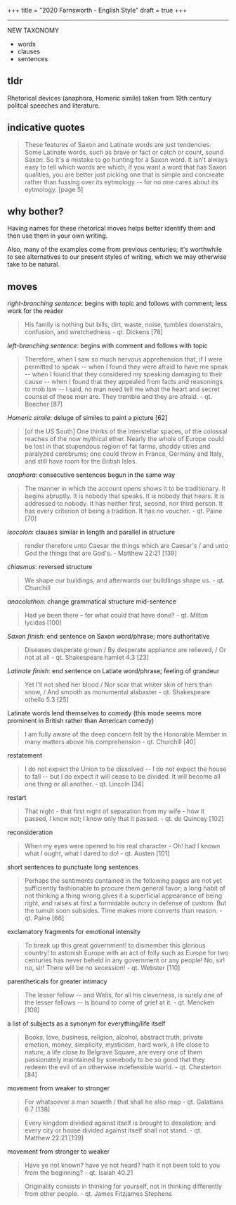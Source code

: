 +++
title = "2020 Farnsworth - English Style"
draft = true
+++

---

NEW TAXONOMY
* words
* clauses
* sentences

## tldr

Rhetorical devices (anaphora, Homeric simile) taken from 19th century politcal speeches and literature.

## indicative quotes

> These features of Saxon and Latinate words are just tendencies. Some Latinate words, such as brave or fact or catch or count, sound Saxon. So it's a mistake to go hunting for a Saxon word. It isn't always easy to tell which words are which; if you want a word that has Saxon qualities, you are better just picking one that is simple and concreate rather than fussing over its eytmology -- for no one cares about its eytmology. [page 5]

## why bother?

Having names for these rhetorical moves helps better identify them and then use them in your own writing.

Also, many of the examples come from previous centuries; it's worthwhile to see alternatives to our present styles of writing, which we may otherwise take to be natural.

## moves

_right-branching sentence_: begins with topic and follows with comment; less work for the reader
> His family is nothing but bills, dirt, waste, noise, tumbles downstairs, confusion, and wretchedness - qt. Dickens [78]

_left-branching sentence_: begins with comment and follows with topic
> Therefore, when I saw so much nervous apprehension that, if I were permitted to speak -- when I found they were afraid to have me speak -- when I found that they considered my speaking damaging to their cause -- when I found that they appealed from facts and reasonings to mob law -- I said, no man need tell me what the heart and secret counsel of these men are. They tremble and they are afraid. - qt. Beecher [87]

_Homeric simile_: deluge of similes to paint a picture [62]
> [of the US South] One thinks of the interstellar spaces, of the colossal reaches of the now mythical ether. Nearly the whole of Europe could be lost in that stupendous region of fat farms, shoddy cities and paralyzed cerebrums; one could throw in France, Germany and Italy, and still have room for the British Isles.

_anaphora_: consecutive sentences begun in the same way
> The manner in which the account opens shows it to be traditionary. It begins abruptly. It is nobody that speaks. It is nobody that hears. It is addressed to nobody. It has neither first, second, nor third person. It has every criterion of being a tradition. It has no voucher. - qt. Paine [70]

_isocolon_: clauses similar in length and parallel in structure
> render therefore unto Caesar the things which are Caesar's / and unto God the things that are God's. - Matthew 22:21 [139]

_chiasmus_: reversed structure
> We shape our buildings, and afterwards our buildlings shape us. - qt. Churchill

_anacoluthon_: change grammatical structure mid-sentence
> Had ye been there – for what could that have done? - qt. Milton lycidas [100]

_Saxon finish_: end sentence on Saxon word/phrase; more authoritative
> Diseases desperate grown / By desperate appliance are relieved, / Or not at all - qt. Shakespeare hamlet 4.3  [23]

_Latinate finish_: end sentence on Latiate word/phrase; feeling of grandeur
> Yet I'll not shed her blood / Nor scar that whiter skin of hers than snow, / And smooth as monumental alabaster - qt. Shakespeare othello 5.3 [25]

Latinate words lend themselves to comedy (this mode seems more prominent in British rather than American comedy)
> I am fully aware of the deep concern felt by the Honorable Member in many matters above his comprehension - qt. Churchill [40]

restatement
> I do not expect the Union to be dissolved -- I do not expect the house to fall -- but I do expect it will cease to be divided. It will become all one thing or all another. - qt. Lincoln [34]

restart
> That night - that first night of separation from my wife - how it passed, I know not; I know only that it passed. - qt. de Quincey [102]

reconsideration
> When my eyes were opened to his real character - Oh! had I known what I ought, what I dared to do! - qt. Austen [101]

short sentences to punctuate long sentences
> Perhaps the sentiments contained in the following pages are not yet sufficiently fashionable to procure them general favor; a long habit of not thinking a thing wrong gives it a superficial appearance of being right, and raises at first a formidable outcry in defense of custom. But the tumult soon subsides. Time makes more converts than reason. - qt. Paine [66]

exclamatory fragments for emotional intensity
> To break up this great government! to dismember this glorious country! to astonish Europe with an act of folly such as Europe for two centuries has never beheld in any government or any people! No, sir! no, sir! There will be no secession! - qt. Webster [110]

parentheticals for greater intimacy
> The lesser fellow -- and Wells, for all his cleverness, is surely one of the lesser fellows -- is bound to come of grief at it. - qt. Mencken [108]

a list of subjects as a synonym for everything/life itself
> Books, love, business, religion, alcohol, abstract truth, private emotion, money, simplicity, mysticism, hard work, a life close to nature, a life close to Belgrave Square, are every one of them passionately maintained by somebody to be so good that they redeem the evil of an otherwise indefensible world. - qt. Chesterton [84]

movement from weaker to stronger
> For whatsoever a man soweth / that shall he also reap - qt. Galatians 6.7 [138]

> Every kingdom dividied against itself is brought to desolation; and every city or house divided against itself shall not stand. - qt. Matthew 22:21 [139]

movement from stronger to weaker
> Have ye not known? have ye not heard? hath it not been told to you from the beginning? - qt. Isaiah 40.21

> Originality consists in thinking for yourself, not in thinking differently from other people. - qt. James Fitzjames Stephens
